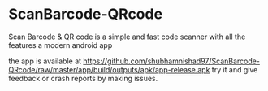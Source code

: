 # ScanBarcode-QRcode
Scan Barcode &amp; QR code is a simple and fast code scanner with all the features a modern android app

the app is available at https://github.com/shubhamnishad97/ScanBarcode-QRcode/raw/master/app/build/outputs/apk/app-release.apk
try it and give feedback or crash reports by making issues.
